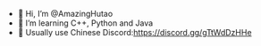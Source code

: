 - 👋 Hi, I’m @AmazingHutao
- 👀 I’m learning C++, Python and Java
- 📃 Usually use Chinese
Discord:https://discord.gg/gTtWdDzHHe
<!---
AmazingHutao/AmazingHutao is a ✨ special ✨ repository because its `README.md` (this file) appears on your GitHub profile.
You can click the Preview link to take a look at your changes.
--->
